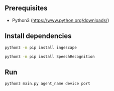 ## Prerequisites
* Python3 (https://www.python.org/downloads/)

## Install dependencies
```bash
python3 -m pip install ingescape
```
```bash
python3 -m pip install SpeechRecognition
```

## Run
```bash
python3 main.py agent_name device port
```




